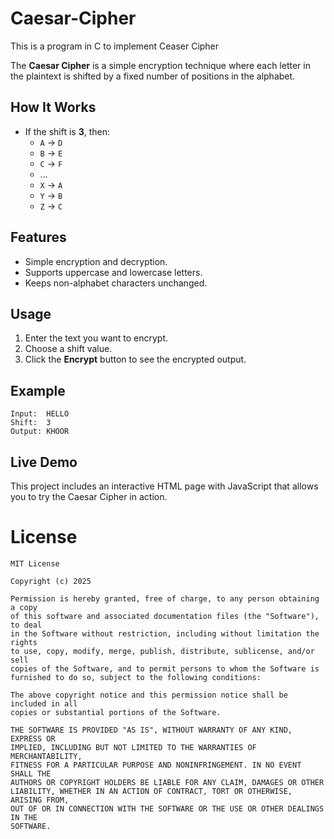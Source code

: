 # Caesar-Cipher
This is a program in C to implement Ceaser Cipher

The **Caesar Cipher** is a simple encryption technique where each letter in the plaintext is shifted by a fixed number of positions in the alphabet.

## How It Works
- If the shift is **3**, then:
  - `A` → `D`
  - `B` → `E`
  - `C` → `F`
  - ...
  - `X` → `A`
  - `Y` → `B`
  - `Z` → `C`

## Features
- Simple encryption and decryption.
- Supports uppercase and lowercase letters.
- Keeps non-alphabet characters unchanged.

## Usage
1. Enter the text you want to encrypt.
2. Choose a shift value.
3. Click the **Encrypt** button to see the encrypted output.

## Example
```
Input:  HELLO
Shift:  3
Output: KHOOR
```

## Live Demo
This project includes an interactive HTML page with JavaScript that allows you to try the Caesar Cipher in action.

# License

```
MIT License

Copyright (c) 2025

Permission is hereby granted, free of charge, to any person obtaining a copy
of this software and associated documentation files (the "Software"), to deal
in the Software without restriction, including without limitation the rights
to use, copy, modify, merge, publish, distribute, sublicense, and/or sell
copies of the Software, and to permit persons to whom the Software is
furnished to do so, subject to the following conditions:

The above copyright notice and this permission notice shall be included in all
copies or substantial portions of the Software.

THE SOFTWARE IS PROVIDED "AS IS", WITHOUT WARRANTY OF ANY KIND, EXPRESS OR
IMPLIED, INCLUDING BUT NOT LIMITED TO THE WARRANTIES OF MERCHANTABILITY,
FITNESS FOR A PARTICULAR PURPOSE AND NONINFRINGEMENT. IN NO EVENT SHALL THE
AUTHORS OR COPYRIGHT HOLDERS BE LIABLE FOR ANY CLAIM, DAMAGES OR OTHER
LIABILITY, WHETHER IN AN ACTION OF CONTRACT, TORT OR OTHERWISE, ARISING FROM,
OUT OF OR IN CONNECTION WITH THE SOFTWARE OR THE USE OR OTHER DEALINGS IN THE
SOFTWARE.

